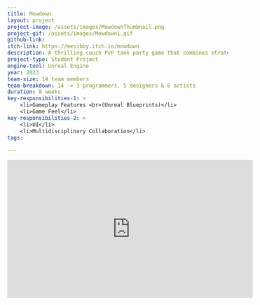 ```yaml
---
title: Mowdown
layout: project
project-image: /assets/images/MowdownThumbnail.png
project-gif: /assets/images/Mowdown1.gif
github-link: 
itch-link: https://mesibby.itch.io/mowdown
description: A thrilling couch PvP tank party game that combines strategic movement, intense battles, tactical decision-making, and the whimsical world of Victorian gardens.
project-type: Student Project
engine-tool: Unreal Engine
year: 2023
team-size: 14 team members
team-breakdown: 14 -> 3 programmers, 5 designers & 6 artists
duration: 8 weeks
key-responsibilities-1: >
    <li>Gameplay Features <br>(Unreal Blueprints)</li>
    <li>Game Feel</li>
key-responsibilities-2: >
    <li>UI</li>
    <li>Multidisciplinary Collaboration</li>
tags:

---
```


<div class="has-text-centered">
    <iframe width="560" height="315" src="https://www.youtube.com/embed/FgdEU7VcRGM" title="Mowdown Trailer" frameborder="0" allow="accelerometer; autoplay; clipboard-write; encrypted-media; gyroscope; picture-in-picture; web-share" referrerpolicy="strict-origin-when-cross-origin" allowfullscreen=""></iframe>
</div>